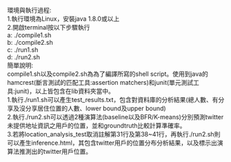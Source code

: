 環境與執行過程: <br />
1.執行環境為Linux，安裝java 1.8.0或以上 <br />
2.開啟terminal按以下步驟執行 <br />
	a: ./compile1.sh <br />
	b: ./compile2.sh <br />
	c: ./run1.sh <br />
	d: ./run2.sh <br />
簡單說明: <br />
compile1.sh以及compile2.sh為為了編譯所寫的shell script。使用到java的hamcrest(斷言測試的匹配工具:assertion matchers)和junit(單元測試工具:junit)，以上皆包含在lib資料夾當中。 <br />
1.執行./run1.sh可以產生test_results.txt，包含對資料庫的分析結果(總人數、有分享及沒分享居住位置的人數、lower bound及upper bound) <br />
2.執行./run2.sh可以透過2種演算法(baseline以及BFR/K-means)分別預測twitter未提供地址資訊之用戶的位置，並和groundtruth比較計算準確率。 <br />
3.若將location_analysis_test取消註解第31行及第38~41行，再執行./run2.sh則可以產生inference.html，其包含twitter用戶的位置分布分析結果，以及標示出演算法推測出的twitter用戶位置。
